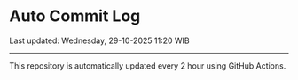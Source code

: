 # Auto Commit Log

Last updated: Wednesday, 29-10-2025 11:20 WIB

---

This repository is automatically updated every 2 hour using GitHub Actions.
